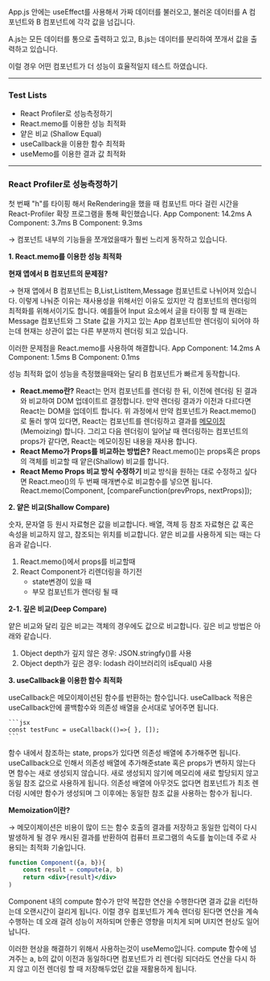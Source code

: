App.js 안에는 useEffect를 사용해서 가짜 데이터를 불러오고,
불러온 데이터를 A 컴포넌트와 B 컴포넌트에 각각 값을 넘깁니다.

A.js는 모든 데이터를 통으로 출력하고 있고,
B.js는 데이터를 분리하여 쪼개서 값을 출력하고 있습니다.

이럴 경우 어떤 컴포넌트가 더 성능이 효율적일지 테스트 하였습니다.

---

### Test Lists

- React Profiler로 성능측정하기
- React.memo를 이용한 성능 최적화
- 얕은 비교 (Shallow Equal)
- useCallback을 이용한 함수 최적화
- useMemo를 이용한 결과 값 최적화

---

### React Profiler로 성능측정하기

첫 번째 "h"를 타이핑 해서 ReRendering을 했을 때 컴포넌트 마다 걸린 시간을
React-Profiler 확장 프로그램을 통해 확인했습니다.
App Component: 14.2ms
A Component: 3.7ms
B Component: 9.3ms

→ 컴포넌트 내부의 기능들을 쪼개었을때가 훨씬 느리게 동작하고 있습니다.

**1. React.memo를 이용한 성능 최적화**

**현재 앱에서 B 컴포넌트의 문제점?**

→ 현재 앱에서 B 컴포넌트는 B,List,ListItem,Message 컴포넌트로 나뉘어져 있습니다. 이렇게 나눠준 이유는 재사용성을 위해서인 이유도 있지만 각 컴포넌트의 렌더링의 최적화를 위해서이기도 합니다. 예를들어 Input 요소에서 글을 타이핑 할 때 원래는 Message 컴포넌트와 그 State 값을 가지고 있는 App 컴포넌트만 렌더링이 되어야 하는데 현재는 상관이 없는 다른 부분까지 렌더링 되고 있습니다.

이러한 문제점을 React.memo를 사용하여 해결합니다.
App Component: 14.2ms
A Component: 1.5ms
B Component: 0.1ms

성능 최적화 없이 성능을 측정했을때와는 달리 B 컴포넌트가 빠르게 동작합니다.

- **React.memo란?**
  React는 먼저 컴포넌트를 렌더링 한 뒤, 이전에 렌더링 된 결과와 비교하여 DOM 업데이트르 결정합니다. 만약 렌더링 결과가 이전과 다르다면 React는 DOM을 업데이트 합니다.
  위 과정에서 만약 컴포넌트가 React.memo()로 둘러 쌓여 있다면, React는 컴포넌트를 렌더링하고 결과를 [메모이징](https://velog.io/@4775614/%EB%A9%94%EB%AA%A8%EC%9D%B4%EC%A0%9C%EC%9D%B4%EC%85%98Memoization%EC%9D%B4%EB%9E%80)(Memoizing) 합니다. 그리고 다음 렌더링이 일어날 때 렌더링하는 컴포넌트의 props가 같다면, React는 메모이징된 내용을 재사용 합니다.
- **React Memo가 Props를 비교하는 방법은?**
  React.memo()는 props혹은 props의 객체를 비교할 때 얕은(Shallow) 비교를 합니다.
- **React Memo Props 비교 방식 수정하기**
  비교 방식을 원하는 대로 수정하고 싶다면 React.meo()의 두 번째 매개변수로 비교함수를 넣으면 됩니다.
  React.memo(Component, [compareFunction(prevProps, nextProps)]);

**2. 얕은 비교(Shallow Compare)**

숫자, 문자열 등 원시 자료형은 값을 비교합니다. 배열, 객체 등 참조 자료형은 값 혹은 속성을 비교하지 않고, 참조되는 위치를 비교합니다. 얕은 비교를 사용하게 되는 때는 다음과 같습니다.

1. React.memo()에서 props를 비교할때
2. React Component가 리렌더링을 하기전
   - state변경이 있을 때
   - 부모 컴포넌트가 렌더링 될 때

**2-1. 깊은 비교(Deep Compare)**

얕은 비교와 달리 깊은 비교는 객체의 경우에도 값으로 비교합니다. 깊은 비교 방법은 아래와 같습니다.

1. Object depth가 깊지 않은 경우: JSON.stringfy()를 사용
2. Object depth가 깊은 경우: lodash 라이브러리의 isEqual() 사용

**3. useCallback을 이용한 함수 최적화**

useCallback은 메모이제이션된 함수를 반환하는 함수입니다.
useCallback 적용은 useCallback안에 콜백함수와 의존성 배열을 순서대로 넣어주면 됩니다.

    ```jsx
    const testFunc = useCallback(()=>{ }, []);
    ```

함수 내에서 참조하는 state, props가 있다면 의존성 배열에 추가해주면 됩니다.
useCallback으로 인해서 의존성 배열에 추가해준state 혹은 props가 변하지 않는다면 함수는 새로 생성되지 않습니다.
새로 생성되지 않기에 메모리에 새로 할당되지 않고 동일 참조 값으로 사용하게 됩니다. 의존성 배열에 아무것도 없다면 컴포넌트가 최초 렌더링 시에만 함수가 생성되며 그 이후에는 동일한 참조 값을 사용하는 함수가 됩니다.

**Memoization이란?**

→ 메모이제이션은 비용이 많이 드는 함수 호출의 결과를 저장하고 동일한 입력이 다시 발생하게 될 경우 캐시된 결과를 반환하여 컴퓨터 프로그램의 속도를 높이는데 주로 사용되는 최적화 기술입니다.

```jsx
function Component({a, b}){
	const result = compute(a, b)
	return <div>{result}</div>
)
```

Component 내의 compute 함수가 만약 복잡한 연산을 수행한다면 결과 값을 리턴하는데 오랜시간이 걸리게 됩니다. 이럴 경우 컴포넌트가 계속 렌더링 된다면 연산을 계속 수행하는 데 오래 걸려 성능이 저하되며 안좋은 영향을 미치게 되며 UI지연 현상도 일어납니다.

이러한 현상을 해결하기 위해서 사용하는것이 useMemo입니다.
compute 함수에 넘겨주는 a, b의 값이 이전과 동일하다면 컴포넌트가 리 렌더링 되더라도 연산을 다시 하지 않고 이전 렌더링 할 때 저장해두었던 값을 재활용하게 됩니다.

